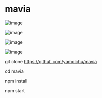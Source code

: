 # mavia

![image](https://github.com/yamolchu/mavia/assets/89241508/694b278a-6692-4973-b1fb-09b0867b8fa2)

![image](https://github.com/yamolchu/mavia/assets/89241508/9db63906-e183-4df2-95c3-c738fefed5d7)

![image](https://github.com/yamolchu/mavia/assets/89241508/f14adcfb-dd44-4b6f-838a-a7d0d5e2c468)

![image](https://github.com/yamolchu/mavia/assets/89241508/0b48d37e-f02a-4a49-b8d6-dd6015e9cedd)

git clone https://github.com/yamolchu/mavia

cd mavia

npm install

npm start
